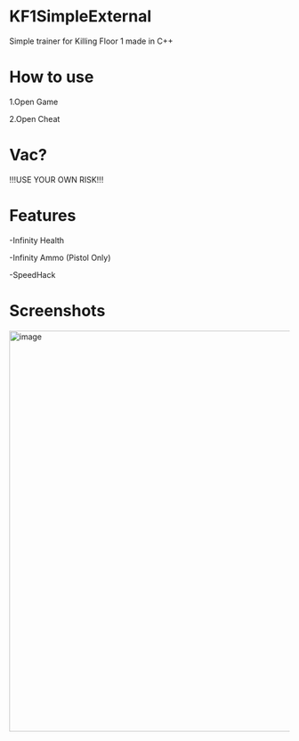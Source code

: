 # KF1SimpleExternal

Simple trainer for Killing Floor 1 made in C++

# How to use 

1.Open Game

2.Open Cheat

# Vac?

!!!USE YOUR OWN RISK!!!

# Features

-Infinity Health

-Infinity Ammo (Pistol Only)

-SpeedHack

# Screenshots

<img width="1280" height="720" alt="image" src="https://github.com/user-attachments/assets/28bb58d7-d1f2-4df9-be44-2d82ed6a3ced" />


